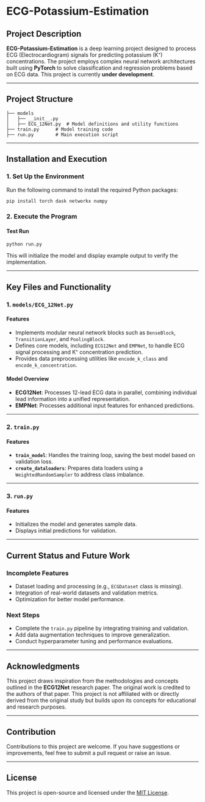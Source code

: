 # ECG-Potassium-Estimation

## Project Description

**ECG-Potassium-Estimation** is a deep learning project designed to process ECG (Electrocardiogram) signals for predicting potassium (K⁺) concentrations. The project employs complex neural network architectures built using **PyTorch** to solve classification and regression problems based on ECG data. This project is currently **under development**.

---

## Project Structure

```plaintext
├── models
│   ├── __init__.py
│   ├── ECG_12Net.py  # Model definitions and utility functions
├── train.py      # Model training code
├── run.py        # Main execution script
```

---

## Installation and Execution

### 1. Set Up the Environment

Run the following command to install the required Python packages:

```bash
pip install torch dask networkx numpy
```

### 2. Execute the Program

#### Test Run

```bash
python run.py
```

This will initialize the model and display example output to verify the implementation.

---

## Key Files and Functionality

### 1. `models/ECG_12Net.py`

#### Features
- Implements modular neural network blocks such as `DenseBlock`, `TransitionLayer`, and `PoolingBlock`.
- Defines core models, including `ECG12Net` and `EMPNet`, to handle ECG signal processing and K⁺ concentration prediction.
- Provides data preprocessing utilities like `encode_k_class` and `encode_k_concentration`.

#### Model Overview
- **ECG12Net**: Processes 12-lead ECG data in parallel, combining individual lead information into a unified representation.
- **EMPNet**: Processes additional input features for enhanced predictions.

---

### 2. `train.py`

#### Features
- **`train_model`**: Handles the training loop, saving the best model based on validation loss.
- **`create_dataloaders`**: Prepares data loaders using a `WeightedRandomSampler` to address class imbalance.

---

### 3. `run.py`

#### Features
- Initializes the model and generates sample data.
- Displays initial predictions for validation.

---

## Current Status and Future Work

### Incomplete Features
- Dataset loading and processing (e.g., `ECGDataset` class is missing).
- Integration of real-world datasets and validation metrics.
- Optimization for better model performance.

### Next Steps
- Complete the `train.py` pipeline by integrating training and validation.
- Add data augmentation techniques to improve generalization.
- Conduct hyperparameter tuning and performance evaluations.

---

## Acknowledgments

This project draws inspiration from the methodologies and concepts outlined in the **ECG12Net** research paper. The original work is credited to the authors of that paper. This project is not affiliated with or directly derived from the original study but builds upon its concepts for educational and research purposes.

---

## Contribution

Contributions to this project are welcome. If you have suggestions or improvements, feel free to submit a pull request or raise an issue.

---

## License

This project is open-source and licensed under the [MIT License](LICENSE).

